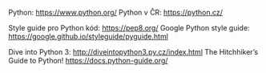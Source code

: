 
Python: https://www.python.org/
Python v ČR: https://python.cz/

Style guide pro Python kód: https://pep8.org/
Google Python style guide: https://google.github.io/styleguide/pyguide.html

Dive into Python 3: http://diveintopython3.py.cz/index.html
The Hitchhiker’s Guide to Python! https://docs.python-guide.org/
